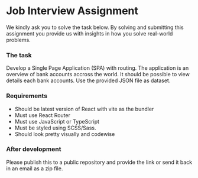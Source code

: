 # Job Interview Assignment

We kindly ask you to solve the task below. By solving and submitting this assignment you provide us with insights in how you solve real-world problems.


### The task

Develop a Single Page Application (SPA) with routing.
The application is an overview of bank accounts accross the world.
It should be possible to view details each bank accounts.
Use the provided JSON file as dataset.

### Requirements
* Should be latest version of React with vite as the bundler
* Must use React Router
* Must use JavaScript or TypeScript
* Must be styled using SCSS/Sass.
* Should look pretty visually and codewise

### After development

Please publish this to a public repository and provide the link or send it back in an email as a zip file. 
